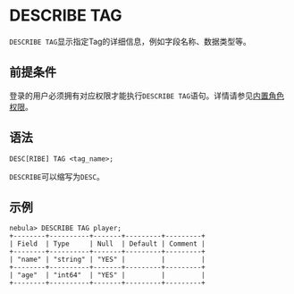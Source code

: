 # DESCRIBE TAG

`DESCRIBE TAG`显示指定Tag的详细信息，例如字段名称、数据类型等。

## 前提条件

登录的用户必须拥有对应权限才能执行`DESCRIBE TAG`语句。详情请参见[内置角色权限](../../7.data-security/1.authentication/3.role-list.md)。

## 语法

```ngql
DESC[RIBE] TAG <tag_name>;
```

`DESCRIBE`可以缩写为`DESC`。

## 示例

```ngql
nebula> DESCRIBE TAG player;
+--------+----------+-------+---------+---------+
| Field  | Type     | Null  | Default | Comment |
+--------+----------+-------+---------+---------+
| "name" | "string" | "YES" |         |         |
+--------+----------+-------+---------+---------+
| "age"  | "int64"  | "YES" |         |         |
+--------+----------+-------+---------+---------+
```
